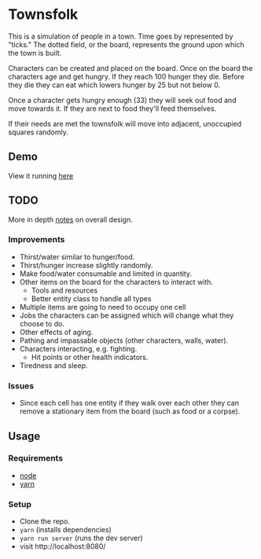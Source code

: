 # Townsfolk

This is a simulation of people in a town. Time goes by represented by "ticks." The dotted field, or the board, represents the ground upon which the town is built.

Characters can be created and placed on the board. Once on the board the characters age and get hungry. If they reach 100 hunger they die. Before they die they can eat which lowers hunger by 25 but not below 0.

Once a character gets hungry enough (33) they will seek out food and move towards it. If they are next to food they'll feed themselves.

If their needs are met the townsfolk will move into adjacent, unoccupied squares randomly.

## Demo

View it running [here](https://danevans.github.io/townsfolk/)

## TODO

More in depth [notes](NOTES.md) on overall design.

### Improvements

- Thirst/water similar to hunger/food.
- Thirst/hunger increase slightly randomly.
- Make food/water consumable and limited in quantity.
- Other items on the board for the characters to interact with.
  - Tools and resources
  - Better entity class to handle all types
- Multiple items are going to need to occupy one cell
- Jobs the characters can be assigned which will change what they choose to do.
- Other effects of aging.
- Pathing and impassable objects (other characters, walls, water).
- Characters interacting, e.g. fighting.
  - Hit points or other health indicators.
- Tiredness and sleep.

### Issues

- Since each cell has one entity if they walk over each other they can remove a stationary item from the board (such as food or a corpse).

## Usage

### Requirements

- [node](https://nodejs.org)
- [yarn](https://yarnpkg.com)

### Setup

- Clone the repo.
- `yarn` (installs dependencies)
- `yarn run server` (runs the dev server)
- visit http://localhost:8080/

